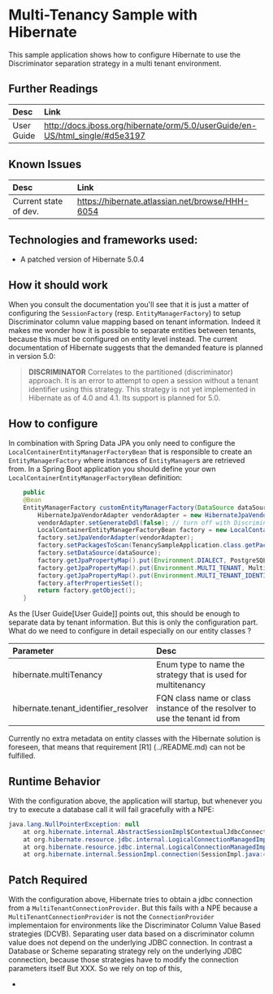 Multi-Tenancy Sample with Hibernate
=====================

This sample application shows how to configure Hibernate to use the Discriminator separation strategy in a multi tenant
environment.

## Further Readings

| Desc | Link |
|:---- |:---- |
| User Guide | http://docs.jboss.org/hibernate/orm/5.0/userGuide/en-US/html_single/#d5e3197 |

## Known Issues

| Desc | Link |
|:---- |:---- |
| Current state of dev. | https://hibernate.atlassian.net/browse/HHH-6054 |

## Technologies and frameworks used:

- A patched version of Hibernate 5.0.4

## How it should work

When you consult the documentation you'll see that it is just a matter of configuring the `SessionFactory`
(resp. `EntityManagerFactory`) to setup Discriminator column value mapping based on tenant information. Indeed it makes
me wonder how it is possible to separate entities between tenants, because this must be configured on entity level instead.
The current documentation of Hibernate suggests that the demanded feature is planned in version 5.0:

> **DISCRIMINATOR**
  Correlates to the partitioned (discriminator) approach. It is an error to attempt to open a session without a tenant
  identifier using this strategy. This strategy is not yet implemented in Hibernate as of 4.0 and 4.1. Its support is planned
  for 5.0.

## How to configure

In combination with Spring Data JPA you only need to configure the `LocalContainerEntityManagerFactoryBean` that is
responsible to create an `EntityManagerFactory` where instances of `EntityManager`s are retrieved from. In a Spring Boot
application you should define your own `LocalContainerEntityManagerFactoryBean` definition:

```java
    public
    @Bean
    EntityManagerFactory customEntityManagerFactory(DataSource dataSource) {
        HibernateJpaVendorAdapter vendorAdapter = new HibernateJpaVendorAdapter();
        vendorAdapter.setGenerateDdl(false); // turn off with Discriminator strategy so far!
        LocalContainerEntityManagerFactoryBean factory = new LocalContainerEntityManagerFactoryBean();
        factory.setJpaVendorAdapter(vendorAdapter);
        factory.setPackagesToScan(TenancySampleApplication.class.getPackage().getName());
        factory.setDataSource(dataSource);
        factory.getJpaPropertyMap().put(Environment.DIALECT, PostgreSQL9Dialect.class.getName());
        factory.getJpaPropertyMap().put(Environment.MULTI_TENANT, MultiTenancyStrategy.DISCRIMINATOR);
        factory.getJpaPropertyMap().put(Environment.MULTI_TENANT_IDENTIFIER_RESOLVER, new TenantHolder());
        factory.afterPropertiesSet();
        return factory.getObject();
    }
```

As the [User Guide[User Guide]] points out, this should be enough to separate data by tenant information. But this is only the
configuration part. What do we need to configure in detail especially on our entity classes ?

| Parameter | Desc |
|:---- |:---- |
| hibernate.multiTenancy | Enum type to name the strategy that is used for multitenancy |
| hibernate.tenant_identifier_resolver | FQN class name or class instance of the resolver to use the tenant id from |

Currently no extra metadata on entity classes with the Hibernate solution is foreseen, that means that requirement [R1]
(../README.md) can not be fulfilled.

## Runtime Behavior

With the configuration above, the application will startup, but whenever you try to execute a database call it will fail
gracefully with a NPE:

```java
java.lang.NullPointerException: null
	at org.hibernate.internal.AbstractSessionImpl$ContextualJdbcConnectionAccess.obtainConnection(AbstractSessionImpl.java:425) ~[hibernate-core-5.0.4.Final.jar:5.0.4.Final]
	at org.hibernate.resource.jdbc.internal.LogicalConnectionManagedImpl.acquireConnectionIfNeeded(LogicalConnectionManagedImpl.java:87) ~[hibernate-core-5.0.4.Final.jar:5.0.4.Final]
	at org.hibernate.resource.jdbc.internal.LogicalConnectionManagedImpl.getPhysicalConnection(LogicalConnectionManagedImpl.java:112) ~[hibernate-core-5.0.4.Final.jar:5.0.4.Final]
	at org.hibernate.internal.SessionImpl.connection(SessionImpl.java:488) ~[hibernate-core-5.0.4.Final.jar:5.0.4.Final]
```

## Patch Required

With the configuration above, Hibernate tries to obtain a jdbc connection from a `MultiTenantConnectionProvider`. But
this fails with a NPE because a `MultiTenantConnectionProvider` is not the `ConnectionProvider` implementaion for
environments like the Discriminator Column Value Based strategies (DCVB).
Separating user data based on a discriminator column value does not depend on the underlying JDBC connection. In contrast a Database or Scheme separating strategy
rely on the underlying JDBC connection, because those strategies have to modify the connection parameters itself But XXX.
So we rely on top of this,

*